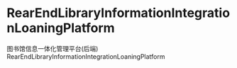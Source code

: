 # RearEndLibraryInformationIntegrationLoaningPlatform

图书馆信息一体化管理平台(后端)  RearEndLibraryInformationIntegrationLoaningPlatform
